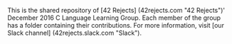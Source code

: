 This is the shared repository of [42 Rejects] (42rejects.com "42 Rejects")' December 2016 C Language Learning Group. Each member of the group has a folder containing their contributions. For more information, visit [our Slack channel] (42rejects.slack.com "Slack").
